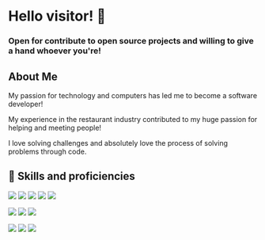 # Hello visitor! 🖖

### Open for contribute to open source projects and willing to give a hand whoever you're! 

## About Me
My passion for technology and computers has led me to become a software developer!

My experience in the restaurant industry contributed to my huge passion for helping and meeting people!

I love solving challenges and absolutely love the process of solving problems through code. 

## 🚀 Skills and proficiencies
<a href="https://github.com/reillyjodonnell"><img src="https://img.shields.io/badge/JavaScript-F7DF1E?style=for-the-badge&logo=javascript&logoColor=black" /></a> <a href="https://github.com/reillyjodonnell"><img src="https://img.shields.io/badge/CSS3-1572B6?style=for-the-badge&logo=css3&logoColor=white" /></a> 
<a href="https://github.com/reillyjodonnell"><img src="https://img.shields.io/badge/HTML5-E34F26?style=for-the-badge&logo=html5&logoColor=white" /></a> 
<a href="https://github.com/reillyjodonnell"><img src="https://img.shields.io/badge/React-20232A?style=for-the-badge&logo=react&logoColor=61DAFB" /></a> 
<a href="https://github.com/reillyjodonnell"><img src="https://img.shields.io/badge/Node.js-43853D?style=for-the-badge&logo=node.js&logoColor=white" /></a> 

<a href="https://github.com/reillyjodonnell"><img src="https://img.shields.io/badge/sqlite-%2307405e.svg?style=for-the-badge&logo=sqlite&logoColor=white" /></a>
<a href="https://github.com/reillyjodonnell"><img src="https://img.shields.io/badge/Git-F05032?style=for-the-badge&logo=git&logoColor=white" /></a> 
<a href="https://github.com/reillyjodonnell"><img src="https://img.shields.io/badge/Linux-FCC624?style=for-the-badge&logo=linux&logoColor=black" /></a> 

<a href="https://github.com/reillyjodonnell"><img src="https://img.shields.io/badge/GitHub-100000?style=for-the-badge&logo=github&logoColor=white" /></a> 
<a href="https://github.com/reillyjodonnell"><img src="https://img.shields.io/badge/Visual_Studio_Code-0078D4?style=for-the-badge&logo=visual%20studio%20code&logoColor=white" /></a> 
<a href="https://github.com/reillyjodonnell"><img src="https://img.shields.io/badge/npm-CB3837?style=for-the-badge&logo=npm&logoColor=white" /></a>
